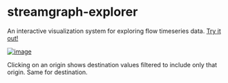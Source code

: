 # streamgraph-explorer
An interactive visualization system for exploring flow timeseries data. [Try it out!](https://curran.github.io/streamgraph-explore)

[![image](https://user-images.githubusercontent.com/68416/29361811-d61c190a-82a6-11e7-83ce-4da367aa1494.png)](https://curran.github.io/streamgraph-explore)

Clicking on an origin shows destination values filtered to include only that origin. Same for destination.
